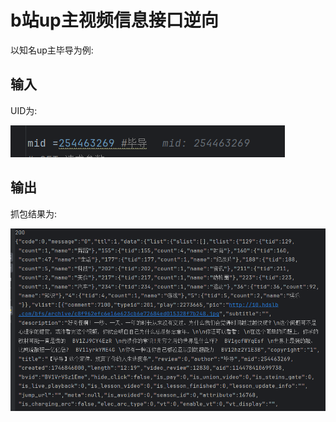 # b站up主视频信息接口逆向

以知名up主毕导为例:

## 输入

UID为:

![image-20250511162209733](imgs/image-20250511162209733.png)



## 输出

抓包结果为:

![image-20250511162239682](imgs/image-20250511162239682.png)

